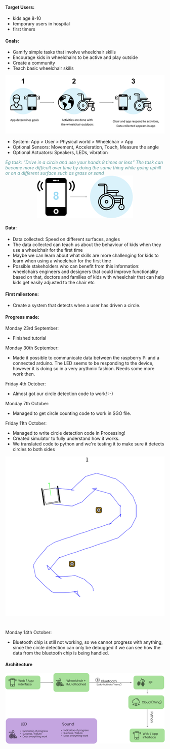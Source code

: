 #### Target Users:

- kids age 8-10
- temporary users in hospital
- first timers

#### Goals:

- Gamify simple tasks that involve wheelchair skills
- Encourage kids in wheelchairs to be active and play outside
- Create a community
- Teach basic wheelchair skills

<img src="images/img1.png" style="border: none;box-shadow: none;"/>

- System: App > User > Physical world > Wheelchair > App
- Optional Sensors: Movement, Acceleration, Touch, Measure the angle 
- Optional Actuators: Speakers, LEDs, vibration

<div style="color: cadetblue;font-style: italic;">Eg task: “Drive in a circle and use your hands 8 times or less”
The task can become more difficult over time by doing the same thing while going uphill or on a different surface such as grass or sand</div>

<div style="margin: 0 auto;text-align: center;"><img src="images/img2.png" style="width: 60%;border: none;box-shadow: none;"/></div>

#### Data:
- Data collected: Speed on different surfaces, angles
- The data collected can teach us about the behaviour of kids when they use a wheelchair for the first time
- Maybe we can learn about what skills are more challenging for kids to learn when using a wheelchair for the first time
- Possible stakeholders who can benefit from this information: wheelchairs engineers and designers that could improve functionality based on that, doctors and families of kids with wheelchair that can help kids get easily adjusted to the chair etc

#### First milestone:
- Create a system that detects when a user has driven a circle.

#### Progress made:
Monday 23rd September:
- Finished tutorial 

Monday 30th September:
- Made it possible to communicate data between the raspberry Pi and a connected arduino. The LED seems to be responding to the device, however it is doing so in a very arythmic fashion. Needs some more work then.

Friday 4th October:
- Almost got our circle detection code to work! :-)

Monday 7th October:
- Managed to get circle counting code to work in SGO file.

Friday 11th October: 
- Managed to write circle detection code in Processing! 
- Created simulator to fully understand how it works. 
- We translated code to python and we're testing it to make sure it detects circles to both sides

<img src="images/Simulator.png" style="border: none;box-shadow: none; margin-bottom: 25px;"/>

Monday 14th October:
- Bluetooth chip is still not working, so we cannot progress with anything, since the circle detection can only be debugged if we can see how the data from the bluetooth chip is being handled.

#### Architecture
<img src="images/Architecture.png" style="border: none;box-shadow: none; margin-bottom: 25px;"/>
